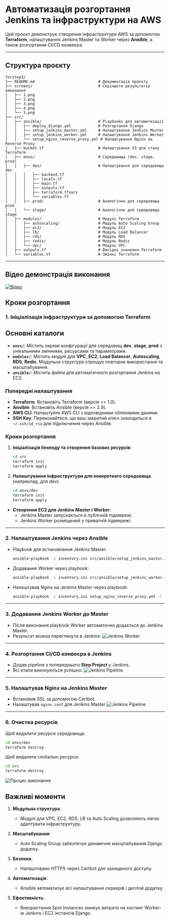 # Автоматизація розгортання Jenkins та інфраструктури на AWS

Цей проєкт демонструє створення інфраструктури AWS за допомогою **Terraform**, налаштування Jenkins Master та Worker через **Ansible**, а також розгортання CI/CD конвеєра.

---

## Структура проєкту

```plaintext
forstep3/
├── README.md                            # Документація проєкту
├── screens/                             # Скріншоти результатів виконання
│   ├── 1.png
│   ├── 2.png
│   ├── 3.png
│   ├── 4.png
│   └── 5.png
├── src/
│   ├── ansible/                         # Playbooks для автоматизації
│   │   ├── deploy_django.yml            # Розгортання Django
│   │   ├── setup_jenkins_master.yml     # Налаштування Jenkins Master
│   │   ├── setup_jenkins_worker.yml     # Налаштування Jenkins Worker
│   │   └── setup_nginx_reverse_proxy.yml # Налаштування Nginx як Reverse Proxy
│   ├── bucket.tf                        # Налаштування S3 для стану Terraform
│   ├── envs/                            # Середовища (dev, stage, prod)
│   │   ├── dev/                         # Налаштування для середовища dev
│   │   │   ├── backend.tf
│   │   │   ├── locals.tf
│   │   │   ├── main.tf
│   │   │   ├── outputs.tf
│   │   │   ├── terraform.tfvars
│   │   │   └── variables.tf
│   │   ├── prod/                        # Аналогічно для середовища prod
│   │   └── stage/                       # Аналогічно для середовища stage
│   ├── modules/                         # Модулі Terraform
│   │   ├── autoscaling/                 # Модуль Auto Scaling Group
│   │   ├── ec2/                         # Модуль EC2
│   │   ├── lb/                          # Модуль Load Balancer
│   │   ├── rds/                         # Модуль RDS
│   │   ├── redis/                       # Модуль Redis
│   │   └── vpc/                         # Модуль VPC
│   ├── outputs.tf                       # Вихідні значення Terraform
│   └── variables.tf                     # Змінні Terraform
```

---

## Відео демонстрація виконання

[![Відео](screens/6.png)](https://youtu.be/i7f3_s-zGS0)


## Кроки розгортання

### 1. Ініціалізація інфраструктури за допомогою Terraform

## Основні каталоги

- **`envs/`**: Містить окремі конфігурації для середовищ **dev**, **stage**, **prod** з унікальними змінними, ресурсами та параметрами.
- **`modules/`**: Містить модулі для **VPC**, **EC2**, **Load Balancer**, **Autoscaling**, **RDS**, **Redis**. Модульна структура спрощує повторне використання та масштабування.
- **`ansible/`**: Містить файли для автоматичного розгортання Jenkins на EC2.

### Попередні налаштування

- **Terraform**: Встановіть Terraform (версія >= 1.0).
- **Ansible**: Встановіть Ansible (версія >= 2.9).
- **AWS CLI**: Налаштуйте AWS CLI з відповідними обліковими даними.
- **SSH Key**: Переконайтеся, що ваш закритий ключ знаходиться в `~/.ssh/id_rsa` для підключення через Ansible.

### Кроки розгортання

1. **Ініціалізація бекенду та створення базових ресурсів**:
   ```bash
   cd src
   terraform init
   terraform apply
   ```

2. **Налаштування інфраструктури для конкретного середовища** (наприклад, для dev):
   ```bash
   cd envs/dev
   terraform init
   terraform apply
   ```

- **Створення EC2 для Jenkins Master і Worker**:
   - Jenkins Master запускається в публічній підмережі.
   - Jenkins Worker розміщений у приватній підмережі.

---

### 2. Налаштування Jenkins через Ansible

- Playbook для встановлення Jenkins Master:
   ```bash
   ansible-playbook -i inventory.ini src/ansible/setup_jenkins_master.yml
   ```
  
- Додавання Worker через playbook:
   ```bash
   ansible-playbook -i inventory.ini src/ansible/setup_jenkins_worker.yml
   ```
  
- Налаштував Nginx на Jenkins Master через playbook:
   ```bash
   ansible-playbook -i inventory.ini setup_nginx_reverse_proxy.yml -l jenkins-master -vv
   ```
---

### 3. Додавання Jenkins Worker до Master

- Після виконання playbook Worker автоматично додається до Jenkins Master.
- Результат можна переглянути в Jenkins:
   ![Jenkins Worker](screens/2.png)

---

### 4. Розгортання CI/CD конвеєра в Jenkins

- Додав pipeline з попереднього **Step Project** у Jenkins. 
- Всі етапи виконуються успішно:
   ![Jenkins Pipeline](screens/3.png)

---

### 5. Налаштував Nginx на Jenkins Master

- Встановив SSL за допомогою Certbot.
- Налаштував `nginx.conf` для Jenkins Master
![Jenkins Pipeline](screens/3.png)

---

### 6. Очистка ресурсів

Щоб видалити ресурси середовища:
```bash
cd envs/dev
terraform destroy
```

Щоб видалити глобальні ресурси:
```bash
cd src
terraform destroy
```
![Процес виконання](screens/5.png)

## Важливі моменти

1. **Модульна структура**:
   - Модулі для VPC, EC2, RDS, LB та Auto Scaling дозволяють легко адаптувати інфраструктуру.

2. **Масштабування**:
   - Auto Scaling Group забезпечує динамічне масштабування Django додатку.

3. **Безпека**:
   - Налаштовано HTTPS через Certbot для захищеного доступу.

4. **Автоматизація**:
   - Ansible автоматизує всі налаштування серверів і деплой додатку.

5. **Ефективність**:
   - Використання Spot Instances знижує витрати на хостинг Worker-ів Jenkins і EC2 інстансів Django.